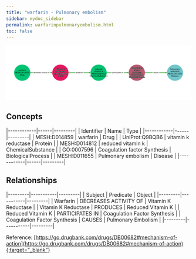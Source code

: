 ```yaml
---
title: "warfarin - Pulmonary embolism"
sidebar: mydoc_sidebar
permalink: warfarinpulmonaryembolism.html
toc: false 
---
```


![Path Visualization](/images/warfarinpulmonaryembolism.png)

## Concepts

|------------|------|---------|
| Identifier | Name | Type    |
|------------|------|---------|
| MESH:D014859 | warfarin | Drug |
| UniProt:Q9BQB6 | vitamin k reductase | Protein |
| MESH:D014812 | reduced vitamin k | ChemicalSubstance |
| GO:0007596 | Coagulation factor Synthesis | BiologicalProcess |
| MESH:D011655 | Pulmonary embolism | Disease |
|------------|------|---------|

## Relationships

|---------|-----------|---------|
| Subject | Predicate | Object  |
|---------|-----------|---------|
| Warfarin | DECREASES ACTIVITY OF | Vitamin K Reductase |
| Vitamin K Reductase | PRODUCES | Reduced Vitamin K |
| Reduced Vitamin K | PARTICIPATES IN | Coagulation Factor Synthesis |
| Coagulation Factor Synthesis | CAUSES | Pulmonary Embolism |
|---------|-----------|---------|

Reference: [https://go.drugbank.com/drugs/DB00682#mechanism-of-action](https://go.drugbank.com/drugs/DB00682#mechanism-of-action){:target="_blank"}